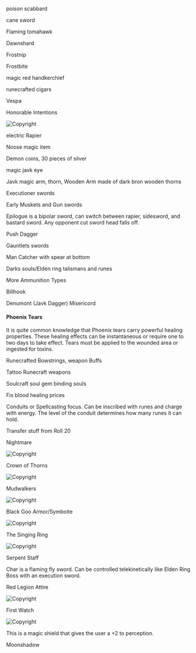 poison scabbard

cane sword

Flaming tomahawk

Dawnshard

Frostnip

Frostbite

 magic red handkerchief

runecrafted cigars

Vespa

Honorable Intentions

![Copyright](HonorableIntentions.png)

electric Rapier

Noose magic item

Demon coins, 30 pieces of silver

 magic javk eye

Javk magic arm, thorn, Wooden Arm made of dark bron wooden thorns

Executioner swords

Early Muskets and Gun swords

Epilogue is a bipolar sword, can switch between rapier, sidesword, and bastard sword. Any opponent cut sword head falls off.

Push Dagger

Gauntlets swords

Man Catcher with spear at bottom

Darks souls/Elden ring talismans and runes

More Ammunition Types

Billhook

Denumont (Javk Dagger) Misericord

#### Phoenix Tears

It is quite common knowledge that Phoenix tears carry powerful healing properties. These healing effects can be instantaneous or require one to two days to take effect. Tears must be applied to the wounded area or ingested for toxins.

Runecrafted Bowstrings, weapon Buffs

Tattoo Runecraft weapons

Soulcraft soul gem binding souls

Fix blood healing prices

Conduits or Spellcasting focus. Can be inscribed with runes and charge with energy. The level of the conduit determines how many runes it can hold.

Transfer stuff from Roll 20

Nightmare

![Copyright](Nightmare.png)

Crown of Thorns

![Copyright](CrownOfThorns.png)

Mudwalkers

![Copyright](Mudwalkers.png)

Black Goo Armor/Symboite

![Copyright](BlackGooArmor.png)

The Singing Ring

![Copyright](TheSingingRing.png)

Serpent Staff

Char is a flaming fly sword. Can be controlled telekinetically like Elden Ring Boss with an execution sword.

Red Legion Attire

![Copyright](ReddLegionAttire.png)

First Watch

![Copyright](FirstWatch.png)

This is a magic shield that gives the user a +2 to perception.

Moonshadow
